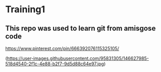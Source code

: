 # Training1

## This repo was used to learn git from amisgose code

https://www.pinterest.com/pin/666392076115325105/


(https://user-images.githubusercontent.com/95831305/146627985-518d4540-2f1c-4e88-b2f7-9d5d88c64e97.jpg)
